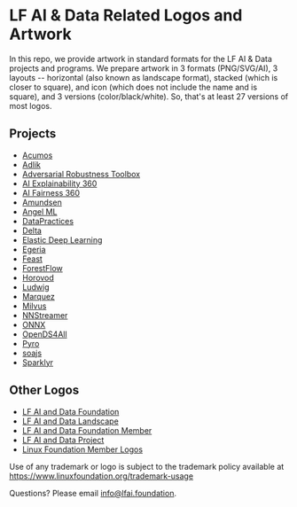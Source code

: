 # LF AI & Data Related Logos and Artwork 
In this repo, we provide artwork in standard formats for the LF AI & Data projects and programs. We prepare artwork in 3 formats (PNG/SVG/AI), 3 layouts -- horizontal (also known as landscape format), stacked (which is closer to square), and icon (which does not include the name and is square), and 3 versions (color/black/white). So, that's at least 27 versions of most logos. 

## Projects

- [Acumos](projects/acumos)
- [Adlik](projects/adlik)
- [Adversarial Robustness Toolbox](projects/adversarial-robustness-toolbox)
- [AI Explainability 360](projects/ai-explainability-360)
- [AI Fairness 360](projects/ai-fairness-360)
- [Amundsen](projects/amundsen)
- [Angel ML](projects/angel-ml)
- [DataPractices](projects/datapractices)
- [Delta](projects/delta)
- [Elastic Deep Learning](projects/elastic-deep-learning)
- [Egeria](projects/egeria)
- [Feast](projects/feast)
- [ForestFlow](projects/forestflow)
- [Horovod](projects/horovod)
- [Ludwig](projects/ludwig)
- [Marquez](projects/marquez)
- [Milvus](projects/milvus)
- [NNStreamer](projects/nnstreamer)
- [ONNX](projects/onnx)
- [OpenDS4All](projects/opends4all)
- [Pyro](projects/pyro)
- [soajs](projects/soajs)
- [Sparklyr](projects/sparklyr)

## Other Logos
- [LF AI and Data Foundation](lfaidata-assets/lfaidata)
- [LF AI and Data Landscape](lfaidata-assets/lfaidata-landscape)
- [LF AI and Data Foundation Member](lfaidata-assets/lfaidata-membership-badge)
- [LF AI and Data Project](lfaidata-assets/lfaidata-project-badge)
- [Linux Foundation Member Logos](lfaidata-assets/lf-member)
  
Use of any trademark or logo is subject to the trademark policy available at https://www.linuxfoundation.org/trademark-usage

Questions? Please email info@lfai.foundation.
